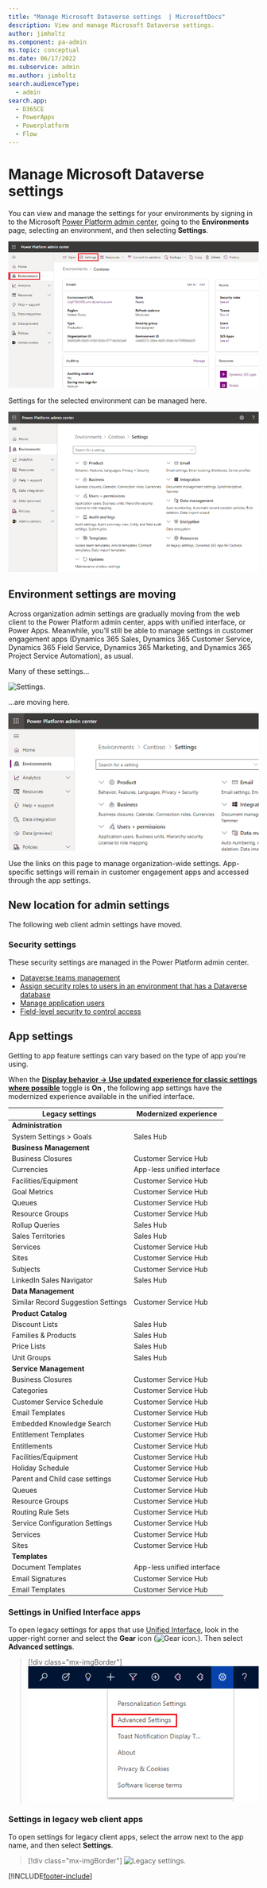 ```yaml
---
title: "Manage Microsoft Dataverse settings  | MicrosoftDocs"
description: View and manage Microsoft Dataverse settings.
author: jimholtz
ms.component: pa-admin
ms.topic: conceptual
ms.date: 06/17/2022
ms.subservice: admin
ms.author: jimholtz
search.audienceType: 
  - admin
search.app:
  - D365CE
  - PowerApps
  - Powerplatform
  - Flow
---
```

# Manage Microsoft Dataverse settings

You can view and manage the settings for your environments by signing in to the Microsoft [Power Platform admin center](https://admin.powerplatform.microsoft.com), going to the **Environments** page, selecting an environment, and then selecting **Settings**.

![Environment details.](media/environment-details.png "Environment details")

Settings for the selected environment can be managed here.

![Environment settings.](media/environment-settings.png)

## Environment settings are moving
Across organization admin settings are gradually moving from the web client to the Power Platform admin center, apps with unified interface, or Power Apps. Meanwhile, you’ll still be able to manage settings in customer engagement apps (Dynamics 365 Sales, Dynamics 365 Customer Service, Dynamics 365 Field Service, Dynamics 365 Marketing, and Dynamics 365 Project Service Automation), as usual.

Many of these settings...

![Settings.](./media/old-settings.png)

...are moving here.

![Environment settings mini.](media/environment-settings-mini.png)

Use the links on this page to manage organization-wide settings. App-specific settings will remain in customer engagement apps and accessed through the app settings. 

## New location for admin settings
The following web client admin settings have moved.

### Security settings

These security settings are managed in the Power Platform admin center.

- [Dataverse teams management](manage-teams.md)
- [Assign security roles to users in an environment that has a Dataverse database](database-security.md#assign-security-roles-to-users-in-an-environment-that-has-a-dataverse-database)
- [Manage application users](manage-application-users.md)
- [Field-level security to control access](field-level-security.md)

## App settings

Getting to app feature settings can vary based on the type of app you're using. 

When the **[Display behavior -> Use updated experience for classic settings where possible](settings-behavior.md#settings)** toggle is **On** , the following app settings have the modernized experience available in the unified interface. 

| Legacy settings | Modernized experience  |
|--- | --- | 
|**Administration** ||
| System Settings > Goals | Sales Hub|
|**Business Management**  ||
| Business Closures    | Customer Service Hub|
| Currencies           | App-less unified interface|
| Facilities/Equipment | Customer Service Hub|
| Goal Metrics        | Customer Service Hub|
| Queues              | Customer Service Hub|
| Resource Groups     | Customer Service Hub|
| Rollup Queries      | Sales Hub |
| Sales Territories   | Sales Hub |
| Services            | Customer Service Hub|
| Sites               | Customer Service Hub|
| Subjects            | Customer Service Hub|
| LinkedIn Sales Navigator |  Sales Hub     |
| **Data Management** | |
| Similar Record Suggestion Settings | Customer Service Hub|
| **Product Catalog** | |
|  Discount Lists     | Sales Hub|
|  Families & Products| Sales Hub|
|  Price Lists        | Sales Hub|
|  Unit Groups        | Sales Hub|
| **Service Management** | |
| Business Closures   | Customer Service Hub| 
| Categories          | Customer Service Hub|
| Customer Service Schedule | Customer Service Hub|
| Email Templates     | Customer Service Hub|
| Embedded Knowledge Search | Customer Service Hub|
| Entitlement Templates | Customer Service Hub|
| Entitlements         | Customer Service Hub|
| Facilities/Equipment | Customer Service Hub|
| Holiday Schedule     | Customer Service Hub|
| Parent and Child case settings | Customer Service Hub|
| Queues               | Customer Service Hub|
| Resource Groups      | Customer Service Hub|
| Routing Rule Sets    | Customer Service Hub|
| Service Configuration Settings | Customer Service Hub|
| Services             | Customer Service Hub|
| Sites                | Customer Service Hub|
|**Templates** | |
| Document Templates   | App-less unified interface|
| Email Signatures     | Customer Service Hub|
| Email Templates      | Customer Service Hub|


### Settings in Unified Interface apps

To open legacy settings for apps that use [Unified Interface](about-unified-interface.md), look in the upper-right corner and select the **Gear** icon (![Gear icon.](media/selection-rule-gear-button.png)). Then select **Advanced settings**. 

> [!div class="mx-imgBorder"] 
> ![Advanced settings.](media/advanced-settings.png "Advanced settings")

### Settings in legacy web client apps

To open settings for legacy client apps, select the arrow next to the app name, and then select **Settings**. 

> [!div class="mx-imgBorder"] 
> ![Legacy settings.](media/legacy-settings.png "Legacy settings")




[!INCLUDE[footer-include](../includes/footer-banner.md)]
